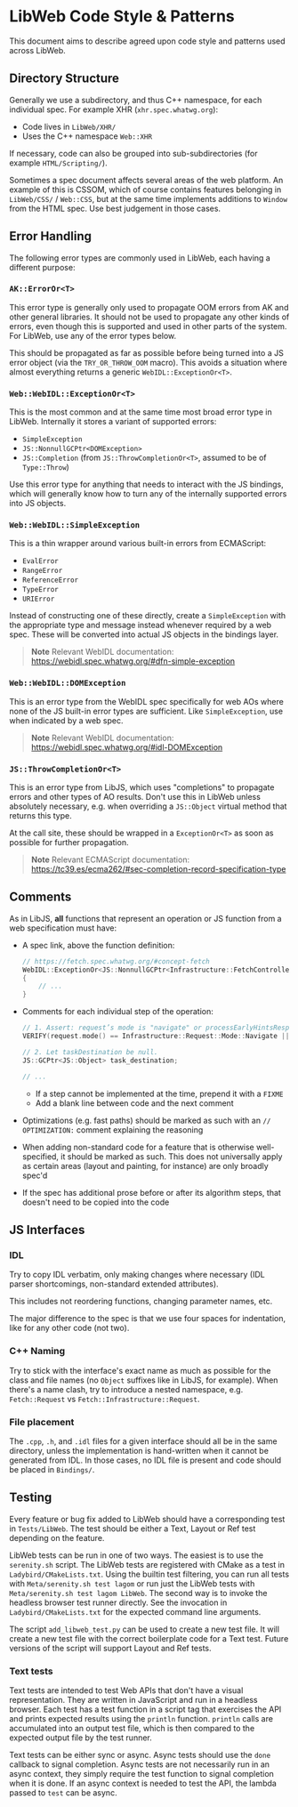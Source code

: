# LibWeb Code Style & Patterns

This document aims to describe agreed upon code style and patterns used across LibWeb.

## Directory Structure

Generally we use a subdirectory, and thus C++ namespace, for each individual spec. For example XHR
(`xhr.spec.whatwg.org`):

-   Code lives in `LibWeb/XHR/`
-   Uses the C++ namespace `Web::XHR`

If necessary, code can also be grouped into sub-subdirectories (for example `HTML/Scripting/`).

Sometimes a spec document affects several areas of the web platform. An example of this is CSSOM,
which of course contains features belonging in `LibWeb/CSS/` / `Web::CSS`, but at the same time
implements additions to `Window` from the HTML spec. Use best judgement in those cases.

## Error Handling

The following error types are commonly used in LibWeb, each having a different purpose:

### `AK::ErrorOr<T>`

This error type is generally only used to propagate OOM errors from AK and other general libraries.
It should not be used to propagate any other kinds of errors, even though this is supported and used
in other parts of the system. For LibWeb, use any of the error types below.

This should be propagated as far as possible before being turned into a JS error object (via the
`TRY_OR_THROW_OOM` macro). This avoids a situation where almost everything returns a generic
`WebIDL::ExceptionOr<T>`.

### `Web::WebIDL::ExceptionOr<T>`

This is the most common and at the same time most broad error type in LibWeb. Internally it stores a
variant of supported errors:

-   `SimpleException`
-   `JS::NonnullGCPtr<DOMException>`
-   `JS::Completion` (from `JS::ThrowCompletionOr<T>`, assumed to be of `Type::Throw`)

Use this error type for anything that needs to interact with the JS bindings, which will generally
know how to turn any of the internally supported errors into JS objects.

### `Web::WebIDL::SimpleException`

This is a thin wrapper around various built-in errors from ECMAScript:

-   `EvalError`
-   `RangeError`
-   `ReferenceError`
-   `TypeError`
-   `URIError`

Instead of constructing one of these directly, create a `SimpleException` with the appropriate type
and message instead whenever required by a web spec. These will be converted into actual JS objects
in the bindings layer.

> **Note** Relevant WebIDL documentation: https://webidl.spec.whatwg.org/#dfn-simple-exception

### `Web::WebIDL::DOMException`

This is an error type from the WebIDL spec specifically for web AOs where none of the JS built-in
error types are sufficient. Like `SimpleException`, use when indicated by a web spec.

> **Note** Relevant WebIDL documentation: https://webidl.spec.whatwg.org/#idl-DOMException

### `JS::ThrowCompletionOr<T>`

This is an error type from LibJS, which uses "completions" to propagate errors and other types of AO
results. Don't use this in LibWeb unless absolutely necessary, e.g. when overriding a `JS::Object`
virtual method that returns this type.

At the call site, these should be wrapped in a `ExceptionOr<T>` as soon as possible for further
propagation.

> **Note** Relevant ECMAScript documentation:
> https://tc39.es/ecma262/#sec-completion-record-specification-type

## Comments

As in LibJS, **all** functions that represent an operation or JS function from a web specification
must have:

-   A spec link, above the function definition:

    ```cpp
    // https://fetch.spec.whatwg.org/#concept-fetch
    WebIDL::ExceptionOr<JS::NonnullGCPtr<Infrastructure::FetchController>> fetch(JS::Realm& realm, Infrastructure::Request& request, Infrastructure::FetchAlgorithms const& algorithms, UseParallelQueue use_parallel_queue)
    {
        // ...
    }
    ```

-   Comments for each individual step of the operation:

    ```cpp
    // 1. Assert: request’s mode is "navigate" or processEarlyHintsResponse is null.
    VERIFY(request.mode() == Infrastructure::Request::Mode::Navigate || !algorithms.process_early_hints_response().has_value());

    // 2. Let taskDestination be null.
    JS::GCPtr<JS::Object> task_destination;

    // ...
    ```

    -   If a step cannot be implemented at the time, prepend it with a `FIXME`
    -   Add a blank line between code and the next comment

-   Optimizations (e.g. fast paths) should be marked as such with an `// OPTIMIZATION:` comment
    explaining the reasoning

-   When adding non-standard code for a feature that is otherwise well-specified, it should be
    marked as such. This does not universally apply as certain areas (layout and painting, for
    instance) are only broadly spec'd

-   If the spec has additional prose before or after its algorithm steps, that doesn't need to be
    copied into the code

## JS Interfaces

### IDL

Try to copy IDL verbatim, only making changes where necessary (IDL parser shortcomings, non-standard
extended attributes).

This includes not reordering functions, changing parameter names, etc.

The major difference to the spec is that we use four spaces for indentation, like for any other code
(not two).

### C++ Naming

Try to stick with the interface's exact name as much as possible for the class and file names (no
`Object` suffixes like in LibJS, for example). When there's a name clash, try to introduce a nested
namespace, e.g. `Fetch::Request` vs `Fetch::Infrastructure::Request`.

### File placement

The `.cpp`, `.h`, and `.idl` files for a given interface should all be in the same directory, unless
the implementation is hand-written when it cannot be generated from IDL. In those cases, no IDL file
is present and code should be placed in `Bindings/`.

## Testing

Every feature or bug fix added to LibWeb should have a corresponding test in `Tests/LibWeb`.
The test should be either a Text, Layout or Ref test depending on the feature.

LibWeb tests can be run in one of two ways. The easiest is to use the `serenity.sh` script. The LibWeb tests are
registered with CMake as a test in `Ladybird/CMakeLists.txt`. Using the builtin test filtering, you can run all tests
with `Meta/serenity.sh test lagom` or run just the LibWeb tests with `Meta/serenity.sh test lagom LibWeb`. The second
way is to invoke the headless browser test runner directly. See the invocation in `Ladybird/CMakeLists.txt` for the
expected command line arguments.

The script `add_libweb_test.py` can be used to create a new test file. It will create a new test file with the correct
boilerplate code for a Text test. Future versions of the script will support Layout and Ref tests.

### Text tests

Text tests are intended to test Web APIs that don't have a visual representation. They are written in JavaScript and
run in a headless browser. Each test has a test function in a script tag that exercises the API and prints expected
results using the `println` function. `println` calls are accumulated into an output test file, which is then
compared to the expected output file by the test runner.

Text tests can be either sync or async. Async tests should use the `done` callback to signal completion.
Async tests are not necessarily run in an async context, they simply require the test function to signal completion
when it is done. If an async context is needed to test the API, the lambda passed to `test` can be async.
